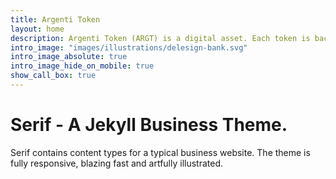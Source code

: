 ```yaml
---
title: Argenti Token
layout: home
description: Argenti Token (ARGT) is a digital asset. Each token is backed by one ounce of fine silver. 
intro_image: "images/illustrations/delesign-bank.svg"
intro_image_absolute: true
intro_image_hide_on_mobile: true
show_call_box: true
---
```


# Serif - A Jekyll Business Theme.

Serif contains content types for a typical business website. The theme is fully responsive, blazing fast and artfully illustrated.
